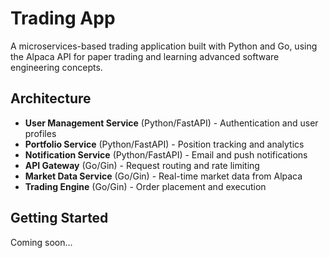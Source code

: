 # Trading App

A microservices-based trading application built with Python and Go, using the Alpaca API for paper trading and learning advanced software engineering concepts.

## Architecture

- **User Management Service** (Python/FastAPI) - Authentication and user profiles
- **Portfolio Service** (Python/FastAPI) - Position tracking and analytics  
- **Notification Service** (Python/FastAPI) - Email and push notifications
- **API Gateway** (Go/Gin) - Request routing and rate limiting
- **Market Data Service** (Go/Gin) - Real-time market data from Alpaca
- **Trading Engine** (Go/Gin) - Order placement and execution

## Getting Started

Coming soon...